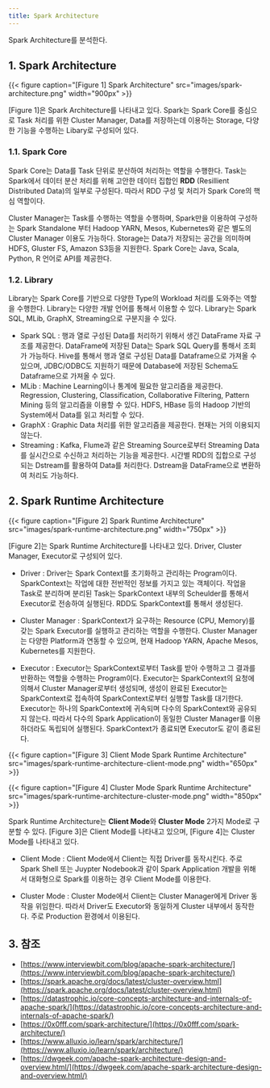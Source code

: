 ```yaml
---
title: Spark Architecture
---
```


Spark Architecture를 분석한다.

## 1. Spark Architecture

{{< figure caption="[Figure 1] Spark Architecture" src="images/spark-architecture.png" width="900px" >}}

[Figure 1]은 Spark Architecture를 나타내고 있다. Spark는 Spark Core를 중심으로 Task 처리를 위한 Cluster Manager, Data를 저장하는데 이용하는 Storage, 다양한 기능을 수행하는 Libary로 구성되어 있다.

### 1.1. Spark Core

Spark Core는 Data를 Task 단위로 분산하여 처리하는 역할을 수행한다. Task는 Spark에서 데이터 분산 처리를 위해 고안한 데이터 집합인 **RDD** (Resillient Distributed Data)의 일부로 구성된다. 따라서 RDD 구성 및 처리가 Spark Core의 핵심 역할이다.

Cluster Manager는 Task를 수행하는 역할을 수행하며, Spark만을 이용하여 구성하는 Spark Standalone 부터 Hadoop YARN, Mesos, Kubernetes와 같은 별도의 Cluster Manager 이용도 가능하다. Storage는 Data가 저장되는 공간을 의미하며 HDFS, Gluster FS, Amazon S3등을 지원한다. Spark Core는 Java, Scala, Python, R 언어로 API를 제공한다.

### 1.2. Library

Library는 Spark Core를 기반으로 다양한 Type의 Workload 처리를 도와주는 역할을 수행한다. Library는 다양한 개발 언어를 통해서 이용할 수 있다. Library는 Spark SQL, MLib, GraphX, Streaming으로 구분지을 수 있다.

* Spark SQL : 행과 열로 구성된 Data를 처리하기 위해서 생긴 DataFrame 자료 구조를 제공한다. DataFrame에 저장된 Data는 Spark SQL Query를 통해서 조회가 가능하다. Hive를 통해서 행과 열로 구성된 Data를 Dataframe으로 가져올 수 있으며, JDBC/ODBC도 지원하기 때문에 Database에 저장된 Schema도 Dataframe으로 가져올 수 있다.
* MLib : Machine Learning이나 통계에 필요한 알고리즘을 제공한다. Regression, Clustering, Classification, Collaborative Filtering, Pattern Mining 등의 알고리즘을 이용할 수 있다. HDFS, HBase 등의 Hadoop 기반의 System에서 Data를 읽고 처리할 수 있다.
* GraphX : Graphic Data 처리를 위한 알고리즘을 제공한다. 현재는 거의 이용되지 않는다.
* Streaming : Kafka, Flume과 같은 Streaming Source로부터 Streaming Data를 실시간으로 수신하고 처리하는 기능을 제공한다. 시간별 RDD의 집합으로 구성되는 Dstream를 활용하여 Data를 처리한다. Dstream을 DataFrame으로 변환하여 처리도 가능하다.

## 2. Spark Runtime Architecture

{{< figure caption="[Figure 2] Spark Runtime Architecture" src="images/spark-runtime-architecture.png" width="750px" >}}

[Figure 2]는 Spark Runtime Architecture를 나타내고 있다. Driver, Cluster Manager, Executor로 구성되어 있다.

* Driver : Driver는 Spark Context를 초기화하고 관리하는 Program이다. SparkContext는 작업에 대한 전반적인 정보를 가지고 있는 객체이다. 작업을 Task로 분리하며 분리된 Task는 SparkContext 내부의 Scheulder를 통해서 Executor로 전송하여 실행된다. RDD도 SparkContext를 통해서 생성된다.

* Cluster Manager : SparkContext가 요구하는 Resource (CPU, Memory)를 갖는 Spark Executor를 실행하고 관리하는 역할을 수행한다. Cluster Manager는 다양한 Platform과 연동할 수 있으며, 현재 Hadoop YARN, Apache Mesos, Kubernetes를 지원한다.

* Executor : Executor는 SparkContext로부터 Task를 받아 수행하고 그 결과를 반환하는 역할을 수행하는 Program이다. Executor는 SparkContext의 요청에 의해서 Cluster Manager로부터 생성되며, 생성이 완료된 Executor는 SparkContext로 접속하여 SparkContext로부터 실행할 Task를 대기한다. Executor는 하나의 SparkContext에 귀속되며 다수의 SparkContext와 공유되지 않는다. 따라서 다수의 Spark Application이 동일한 Cluster Manager를 이용하더라도 독립되어 실행된다. SparkContext가 종료되면 Executor도 같이 종료된다.

{{< figure caption="[Figure 3] Client Mode Spark Runtime Architecture" src="images/spark-runtime-architecture-client-mode.png" width="650px" >}}

{{< figure caption="[Figure 4] Cluster Mode Spark Runtime Architecture" src="images/spark-runtime-architecture-cluster-mode.png" width="850px" >}}

Spark Runtime Architecture는 **Client Mode**와 **Cluster Mode** 2가지 Mode로 구분할 수 있다. [Figure 3]은 Client Mode를 나타내고 있으며, [Figure 4]는 Cluster Mode를 나타내고 있다.

* Client Mode : Client Mode에서 Client는 직접 Driver를 동작시킨다. 주로 Spark Shell 또는 Juypter Nodebook과 같이 Spark Application 개발을 위해서 대화형으로 Spark를 이용하는 경우 Client Mode를 이용한다.

* Cluster Mode : Cluster Mode에서 Client는 Cluster Manager에게 Driver 동작을 위임한다. 따라서 Driver도 Executor와 동일하게 Cluster 내부에서 동작한다. 주로 Production 환경에서 이용된다.

## 3. 참조

* [https://www.interviewbit.com/blog/apache-spark-architecture/](https://www.interviewbit.com/blog/apache-spark-architecture/)
* [https://spark.apache.org/docs/latest/cluster-overview.html](https://spark.apache.org/docs/latest/cluster-overview.html)
* [https://datastrophic.io/core-concepts-architecture-and-internals-of-apache-spark/](https://datastrophic.io/core-concepts-architecture-and-internals-of-apache-spark/)
* [https://0x0fff.com/spark-architecture/](https://0x0fff.com/spark-architecture/)
* [https://www.alluxio.io/learn/spark/architecture/](https://www.alluxio.io/learn/spark/architecture/)
* [https://dwgeek.com/apache-spark-architecture-design-and-overview.html/](https://dwgeek.com/apache-spark-architecture-design-and-overview.html/)
